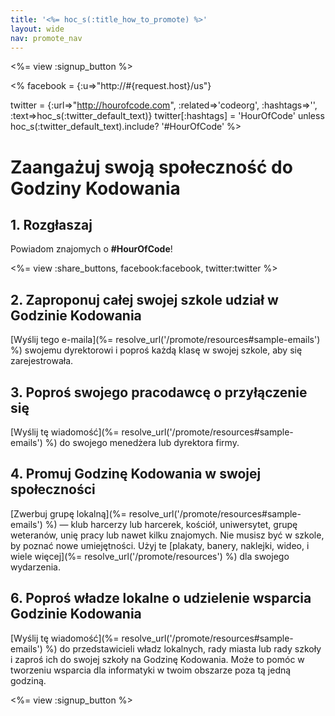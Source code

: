 ```yaml
---
title: '<%= hoc_s(:title_how_to_promote) %>'
layout: wide
nav: promote_nav
---
```

<%= view :signup_button %>

<% facebook = {:u=>"http://#{request.host}/us"}

twitter = {:url=>"http://hourofcode.com", :related=>'codeorg', :hashtags=>'', :text=>hoc_s(:twitter_default_text)} twitter[:hashtags] = 'HourOfCode' unless hoc_s(:twitter_default_text).include? '#HourOfCode' %>

# Zaangażuj swoją społeczność do Godziny Kodowania

## 1. Rozgłaszaj

Powiadom znajomych o **#HourOfCode**!

<%= view :share_buttons, facebook:facebook, twitter:twitter %>

## 2. Zaproponuj całej swojej szkole udział w Godzinie Kodowania

[Wyślij tego e-maila](%= resolve_url('/promote/resources#sample-emails') %) swojemu dyrektorowi i poproś każdą klasę w swojej szkole, aby się zarejestrowała.

## 3. Poproś swojego pracodawcę o przyłączenie się

[Wyślij tę wiadomość](%= resolve_url('/promote/resources#sample-emails') %) do swojego menedżera lub dyrektora firmy.

## 4. Promuj Godzinę Kodowania w swojej społeczności

[Zwerbuj grupę lokalną](%= resolve_url('/promote/resources#sample-emails') %) — klub harcerzy lub harcerek, kościół, uniwersytet, grupę weteranów, unię pracy lub nawet kilku znajomych. Nie musisz być w szkole, by poznać nowe umiejętności. Użyj te [plakaty, banery, naklejki, wideo, i wiele więcej](%= resolve_url('/promote/resources') %) dla swojego wydarzenia.

## 6. Poproś władze lokalne o udzielenie wsparcia Godzinie Kodowania

[Wyślij tę wiadomość](%= resolve_url('/promote/resources#sample-emails') %) do przedstawicieli władz lokalnych, rady miasta lub rady szkoły i zaproś ich do swojej szkoły na Godzinę Kodowania. Może to pomóc w tworzeniu wsparcia dla informatyki w twoim obszarze poza tą jedną godziną.

<%= view :signup_button %>